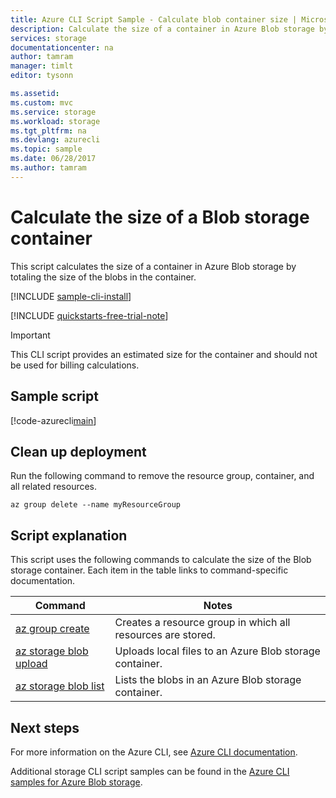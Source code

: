 ```yaml
---
title: Azure CLI Script Sample - Calculate blob container size | Microsoft Docs
description: Calculate the size of a container in Azure Blob storage by totaling the size of the blobs in the container.
services: storage
documentationcenter: na
author: tamram
manager: timlt
editor: tysonn

ms.assetid:
ms.custom: mvc
ms.service: storage
ms.workload: storage
ms.tgt_pltfrm: na
ms.devlang: azurecli
ms.topic: sample
ms.date: 06/28/2017
ms.author: tamram
---
```


# Calculate the size of a Blob storage container

This script calculates the size of a container in Azure Blob storage by totaling the size of the blobs in the container.

[!INCLUDE [sample-cli-install](../../../includes/sample-cli-install.md)]

[!INCLUDE [quickstarts-free-trial-note](../../../includes/quickstarts-free-trial-note.md)]

> [!IMPORTANT]
> This CLI script provides an estimated size for the container and should not be used for billing calculations.

## Sample script

[!code-azurecli[main](../../../cli_scripts/storage/calculate-container-size/calculate-container-size.sh?highlight=2-3 "Calculate container size")]

## Clean up deployment 

Run the following command to remove the resource group, container, and all related resources.

```azurecli-interactive
az group delete --name myResourceGroup
```

## Script explanation

This script uses the following commands to calculate the size of the Blob storage container. Each item in the table links to command-specific documentation.

| Command | Notes |
|---|---|
| [az group create](/cli/azure/group#az_group_create) | Creates a resource group in which all resources are stored. |
| [az storage blob upload](/cli/azure/storage/account#az_storage_account_create) | Uploads local files to an Azure Blob storage container. |
| [az storage blob list](/cli/azure/storage/account/keys#az_storage_account_keys_list) | Lists the blobs in an Azure Blob storage container. |

## Next steps

For more information on the Azure CLI, see [Azure CLI documentation](/cli/azure).

Additional storage CLI script samples can be found in the [Azure CLI samples for Azure Blob storage](../blobs/storage-samples-blobs-cli.md).
